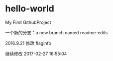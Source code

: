 # hello-world
My First GithubProject

一个新的分支：a new branch named readme-edits

2016.9.21 修改 flaginfo

继续修改 2017-02-27 16:55:04